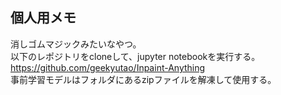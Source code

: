 ## 個人用メモ
消しゴムマジックみたいなやつ。<br>
以下のレポジトリをcloneして、jupyter notebookを実行する。<br>
https://github.com/geekyutao/Inpaint-Anything <br>
事前学習モデルはフォルダにあるzipファイルを解凍して使用する。
